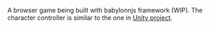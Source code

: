 A browser game being built with babylonnjs framework (WIP). The character controller is similar to the one in [Unity project](https://github.com/Dj-Polyester/Unity-Demo-Project).


